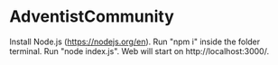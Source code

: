 # AdventistCommunity 
Install Node.js (https://nodejs.org/en).
Run "npm i" inside the folder terminal.
Run "node index.js".
Web will start on http://localhost:3000/.
